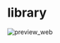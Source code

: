 # library
![preview_web](https://user-images.githubusercontent.com/39635034/88162965-4a861400-cc12-11ea-8f56-d62ccc51bb50.png)
